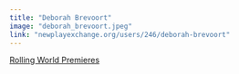 ```yaml
---
title: "Deborah Brevoort"
image: "deborah_brevoort.jpeg"
link: "newplayexchange.org/users/246/deborah-brevoort"
---
```


[Rolling World Premieres](/programs/rolling-world-premieres)